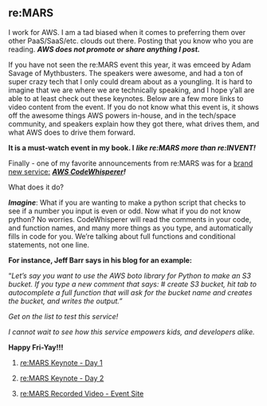 ## re:MARS

I work for AWS. I am a tad biased when it comes to preferring them over other PaaS/SaaS/etc. clouds out there. Posting that you know who you are reading. ***AWS does not promote or share anything I post.***

If you have not seen the re:MARS event this year, it was emceed by Adam Savage of Mythbusters. The speakers were awesome, and had a ton of super crazy tech that I only could dream about as a youngling. It is hard to imagine that we are where we are technically speaking, and I hope y’all are able to at least check out these keynotes. Below are a few more links to video content from the event. If you do not know what this event is, it shows off the awesome things AWS powers in-house, and in the tech/space community, and speakers explain how they got there, what drives them, and what AWS does to drive them forward. 

**It is a must-watch event in my book. I** _**like re:MARS more than re:INVENT!**_

Finally - one of my favorite announcements from re:MARS was for a [brand new service:](https://aws.amazon.com/blogs/aws/now-in-preview-amazon-codewhisperer-ml-powered-coding-companion/) _**[AWS CodeWhisperer](https://aws.amazon.com/blogs/aws/now-in-preview-amazon-codewhisperer-ml-powered-coding-companion/)!**_ 

What does it do?

_**Imagine**_: What if you are wanting to make a python script that checks to see if a number you input is even or odd. Now what if you do not know python? No worries. CodeWhisperer will read the comments in your code, and function names, and many more things as you type, and automatically fills in code for you. We’re talking about full functions and conditional statements, not one line.

**For instance, Jeff Barr says in his blog for an example:**

“_Let’s say you want to use the AWS boto library for Python to make an S3 bucket. If you type a new comment that says: # create S3 bucket, hit tab to autocomplete a full function that will ask for the bucket name and creates the bucket, and writes the output.”_

_Get on the list to test this service!_

_I cannot wait to see how this service empowers kids, and developers alike._

**Happy Fri-Yay!!!** 

1.  _[r](https://youtu.be/CNG8vSqZp6E)_[e:MARS Keynote - Day 1](https://youtu.be/CNG8vSqZp6E)
    
2.  [re:MARS Keynote - Day 2](https://youtu.be/22cb24-sGhg)
    
3.  [re:MARS Recorded Video - Event Site](https://remars.amazonevents.com/watch/)